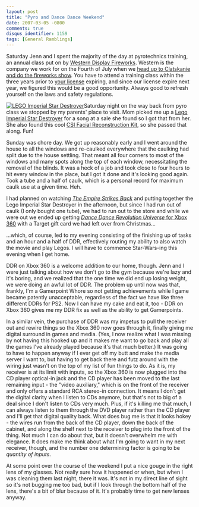 ```yaml
---
layout: post
title: "Pyro and Dance Dance Weekend"
date: 2007-03-05 -0800
comments: true
disqus_identifier: 1159
tags: [General Ramblings]
---
```

Saturday Jenn and I spent the majority of the day at pyrotechnics
training, an annual class put on by [Western Display
Fireworks](http://www.westerndisplay.com/). Western is the company we
work for on the Fourth of July when we [head up to Clatskanie and do the
fireworks
show](/archive/2006/07/05/fireworks-and-wastewater-treatment.aspx). You
have to attend a training class within the three years prior to [your
license](/archive/2005/09/21/state-licensed-pyrotechnician.aspx)
expiring, and since our license expire next year, we figured this would
be a good opportunity. Always good to refresh yourself on the laws and
safety regulations.
 
 [![LEGO Imperial Star
Destroyer](https://hyqi8g.dm1.livefilestore.com/y2pYA3I4dejhWl5R0shqB3jIKIzenRiuTYZjran3FBYkk8kRdN07h5PFTCVg7JmsPETbrjWEsYEF6z52X-5LYhZgtlLII8BmBnODSAAcz1taLU/20070305stardestroyer.jpg?psid=1)](http://www.amazon.com/exec/obidos/ASIN/B000ELIX5Y/mhsvortex)Saturday
night on the way back from pyro class we stopped by my parents' place to
visit. Mom picked me up a [Lego Imperial Star
Destroyer](http://www.amazon.com/exec/obidos/ASIN/B000ELIX5Y/mhsvortex)
for a song at a sale she found so I got that from her. She also found
this cool [CSI Facial Reconstruction
Kit](http://www.amazon.com/exec/obidos/ASIN/B000623MGQ/mhsvortex), so
she passed that along. Fun!
 
 Sunday was chore day. We got up reasonably early and I went around the
house to all the windows and re-caulked everywhere that the caulking had
split due to the house settling. That meant all four corners to most of
the windows and many spots along the top of each window, necessitating
the removal of the blinds. It was a heck of a job and took close to four
hours to hit every window in the place, but I got it done and it's
looking good again. Took a tube and a half of caulk, which is a personal
record for maximum caulk use at a given time. Heh.
 
 I had planned on watching [*The Empire Strikes
Back*](http://www.amazon.com/exec/obidos/ASIN/B0006VIXGQ/mhsvortex) and
putting together the Lego Imperial Star Destroyer in the afternoon, but
since I had run out of caulk (I only bought one tube), we had to run out
to the store and while we were out we ended up getting [*Dance Dance
Revolution Universe* for Xbox
360](http://www.amazon.com/exec/obidos/ASIN/B000JV322S/mhsvortex) with a
Target gift card we had left over from Christmas...
 
 ...which, of course, led to my evening consisting of the finishing up
of tasks and an hour and a half of DDR, effectively routing my ability
to also watch the movie and play Legos. I will have to commence
Star-Wars-ing this evening when I get home.
 
 DDR on Xbox 360 is a welcome addition to our home, though. Jenn and I
were just talking about how we don't go to the gym because we're lazy
and it's boring, and we realized that the one time we did end up losing
weight, we were doing an awful lot of DDR. The problem up until now was
that, frankly, I'm a Gamerpoint Whore so not getting achievements while
I game became patently unacceptable, regardless of the fact we have like
three different DDRs for PS2. Now I can have my cake and eat it, too -
DDR on Xbox 360 gives me my DDR fix as well as the ability to get
Gamerpoints.
 
 In a similar vein, the purchase of DDR was my impetus to pull the
receiver out and rewire things so the Xbox 360 now goes through it,
finally giving me digital surround in games and media. (Yes, I now
realize what I was missing by not having this hooked up and it makes me
want to go back and play all the games I've already played because it's
that much better.) It was going to have to happen anyway if I ever get
off my butt and make the media server I want to, but having to get back
there and futz around with the wiring just wasn't on the top of my list
of fun things to do. As it is, my receiver is at its limit with inputs,
so the Xbox 360 is now plugged into the CD player optical-in jack and
the CD player has been moved to the last remaining input - the "video
auxiliary," which is on the front of the receiver and only offers a
standard RCA stereo-in connection. It means I don't get the digital
clarity when I listen to CDs anymore, but that's not to big of a deal
since I don't listen to CDs very much. Plus, if it's killing me that
much, I can always listen to them through the DVD player rather than the
CD player and I'll get that digital quality back. What does bug me is
that it looks hokey - the wires run from the back of the CD player, down
the back of the cabinet, and along the shelf next to the receiver to
plug into the front of the thing. Not much I can do about that, but it
doesn't overwhelm me with elegance. It does make me think about what I'm
going to want in my next receiver, though, and the number one
determining factor is going to be *quantity of inputs*.
 
 At some point over the course of the weekend I put a nice gouge in the
right lens of my glasses. Not really sure how it happened or when, but
when I was cleaning them last night, there it was. It's not in my direct
line of sight so it's not bugging me too bad, but if I look through the
bottom half of the lens, there's a bit of blur because of it. It's
probably time to get new lenses anyway.
